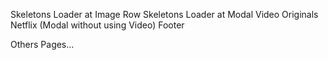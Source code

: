 Skeletons Loader at Image Row
Skeletons Loader at Modal Video
Originals Netflix (Modal without using Video)
Footer 

Others Pages...
